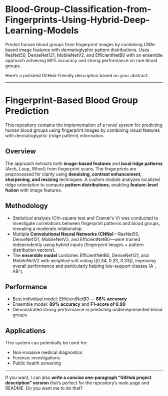 # Blood-Group-Classification-from-Fingerprints-Using-Hybrid-Deep-Learning-Models
Predict human blood groups from fingerprint images by combining CNN-based image features with dermatoglyphic pattern distributions. Uses ResNet50, DenseNet121, MobileNetV2, and EfficientNetB0 with an ensemble approach achieving 89% accuracy and strong performance on rare blood groups.

Here’s a polished GitHub-friendly description based on your abstract:

---

# Fingerprint-Based Blood Group Prediction

This repository contains the implementation of a novel system for predicting human blood groups using fingerprint images by combining visual features with dermatoglyphic (ridge pattern) information.

## Overview

The approach extracts both **image-based features** and **local ridge patterns** (Arch, Loop, Whorl) from fingerprint scans. The fingerprints are preprocessed for clarity using **denoising, contrast enhancement, sharpening, and resizing** techniques. A custom module analyzes localized ridge orientation to compute **pattern distributions**, enabling **feature-level fusion** with image features.

## Methodology

* Statistical analysis (Chi-square test and Cramér’s V) was conducted to investigate correlations between fingerprint patterns and blood groups, revealing a moderate relationship.
* Multiple **Convolutional Neural Networks (CNNs)**—ResNet50, DenseNet121, MobileNetV2, and EfficientNetB0—were trained independently using hybrid inputs (fingerprint images + pattern distribution vectors).
* The **ensemble model** combines EfficientNetB0, DenseNet121, and MobileNetV2 with weighted soft voting (\[0.34, 0.33, 0.33]), improving overall performance and particularly helping low-support classes (A⁻, AB⁻).

## Performance

* Best individual model: EfficientNetB0 — **86% accuracy**
* Ensemble model: **89% accuracy** and **F1-score of 0.90**
* Demonstrated strong performance in predicting underrepresented blood groups

## Applications

This system can potentially be used for:

* Non-invasive medical diagnostics
* Forensic investigations
* Public health screening

---

If you want, I can also **write a concise one-paragraph “GitHub project description” version** that’s perfect for the repository’s main page and README. Do you want me to do that?
